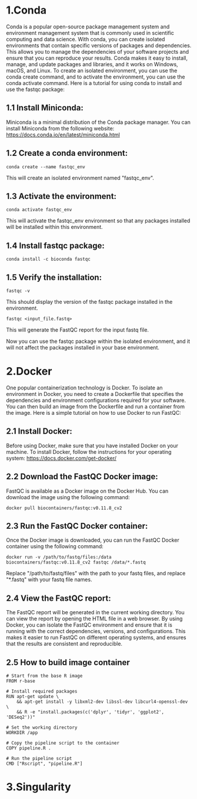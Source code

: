 # 1.Conda
Conda is a popular open-source package management system and environment management system that is commonly used in scientific computing and data science. With conda, you can create isolated environments that contain specific versions of packages and dependencies. This allows you to manage the dependencies of your software projects and ensure that you can reproduce your results. Conda makes it easy to install, manage, and update packages and libraries, and it works on Windows, macOS, and Linux. To create an isolated environment, you can use the conda create command, and to activate the environment, you can use the conda activate command.
Here is a tutorial for using conda to install and use the fastqc package:

## 1.1 Install Miniconda:
Miniconda is a minimal distribution of the Conda package manager. You can install Miniconda from the following website: https://docs.conda.io/en/latest/miniconda.html

## 1.2 Create a conda environment:
```
conda create --name fastqc_env
```
This will create an isolated environment named "fastqc_env".

## 1.3 Activate the environment:
```
conda activate fastqc_env
```
This will activate the fastqc_env environment so that any packages installed will be installed within this environment.

## 1.4 Install fastqc package:

```
conda install -c bioconda fastqc
```
## 1.5 Verify the installation:
```
fastqc -v
```
This should display the version of the fastqc package installed in the environment.
```
fastqc <input_file.fastq>
```
This will generate the FastQC report for the input fastq file.

Now you can use the fastqc package within the isolated environment, and it will not affect the packages installed in your base environment.

# 2.Docker
One popular containerization technology is Docker. To isolate an environment in Docker, you need to create a Dockerfile that specifies the dependencies and environment configurations required for your software. You can then build an image from the Dockerfile and run a container from the image.
Here is a simple tutorial on how to use Docker to run FastQC:

## 2.1 Install Docker:
Before using Docker, make sure that you have installed Docker on your machine. To install Docker, follow the instructions for your operating system: https://docs.docker.com/get-docker/

## 2.2 Download the FastQC Docker image:
FastQC is available as a Docker image on the Docker Hub. You can download the image using the following command:
```
docker pull biocontainers/fastqc:v0.11.8_cv2
```
## 2.3 Run the FastQC Docker container:
Once the Docker image is downloaded, you can run the FastQC Docker container using the following command:
```
docker run -v /path/to/fastq/files:/data biocontainers/fastqc:v0.11.8_cv2 fastqc /data/*.fastq
```
Replace "/path/to/fastq/files" with the path to your fastq files, and replace "*.fastq" with your fastq file names.

## 2.4 View the FastQC report:
The FastQC report will be generated in the current working directory. You can view the report by opening the HTML file in a web browser.
By using Docker, you can isolate the FastQC environment and ensure that it is running with the correct dependencies, versions, and configurations. This makes it easier to run FastQC on different operating systems, and ensures that the results are consistent and reproducible.

## 2.5 How to build image container
```
# Start from the base R image
FROM r-base

# Install required packages
RUN apt-get update \
    && apt-get install -y libxml2-dev libssl-dev libcurl4-openssl-dev \
    && R -e "install.packages(c('dplyr', 'tidyr', 'ggplot2', 'DESeq2'))"

# Set the working directory
WORKDIR /app

# Copy the pipeline script to the container
COPY pipeline.R .

# Run the pipeline script
CMD ["Rscript", "pipeline.R"]
```
# 3.Singularity
